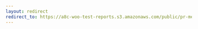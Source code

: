 ```yaml
---
layout: redirect
redirect_to: https://a8c-woo-test-reports.s3.amazonaws.com/public/pr-merge/41393/e2e/index.html
---
```

